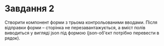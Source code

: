 # Завдання 2

Створити компонент форми з трьома контрольованими вводами. Після відправки форми – сторінка не перезавантажується, а вміст полів виводиться у вигляді json під формою (json-об'єкт потрібно перевести в рядок).